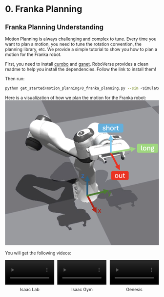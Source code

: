 # 0. Franka Planning
## Franka Planning Understanding

Motion Planning is always challenging and complex to tune. Every time you want to plan a motion, you need to tune the rotation convention, the planning library, etc. We provide a simple tutorial to show you how to plan a motion for the Franka robot.

First, you need to install [curobo](https://roboverse.wiki/metasim/get_started/advanced_installation/curobo) and [gsnet](https://roboverse.wiki/metasim/get_started/advanced_installation/gsnet). RoboVerse provides a clean readme to help you install the dependencies. Follow the link to install them!


Then run:
```bash
python get_started/motion_planning/0_franka_planning.py --sim <simulator>
```

Here is a visualization of how we plan the motion for the Franka robot:
![FrankaPlanningUnderstand](../../../_static/standard_output/motion_planning/franka_planning_understanding.png)


You will get the following videos:

<div style="display: flex; flex-wrap: wrap; justify-content: space-between; gap: 10px;">
    <div style="display: flex; justify-content: space-between; width: 100%; margin-bottom: 20px;">
        <div style="width: 32%; text-align: center;">
            <video width="100%" autoplay loop muted playsinline>
                <source src="https://roboverse.wiki/_static/standard_output/motion_planning/franka_planning_isaaclab.mp4" type="video/mp4">
            </video>
            <p style="margin-top: 5px;">Isaac Lab</p>
        </div>
        <div style="width: 32%; text-align: center;">
            <video width="100%" autoplay loop muted playsinline>
                <source src="https://roboverse.wiki/_static/standard_output/motion_planning/franka_planning_isaacgym.mp4" type="video/mp4">
            </video>
            <p style="margin-top: 5px;">Isaac Gym</p>
        </div>
        <div style="width: 32%; text-align: center;">
            <video width="100%" autoplay loop muted playsinline>
                <source src="https://roboverse.wiki/_static/standard_output/motion_planning/franka_planning_genesis.mp4" type="video/mp4">
            </video>
            <p style="margin-top: 5px;">Genesis</p>
        </div>
    </div>

</div>
